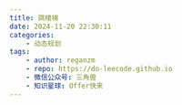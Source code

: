 ```yaml
---
title: 跳楼梯
date: 2024-11-20 22:30:11
categories:
    - 动态规划
tags:
    - author: reganzm
    - repo: https://do-leecode.github.io
    - 微信公众号: 三角兽
    - 知识星球: Offer快来
---
```


